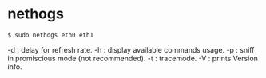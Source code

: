 # nethogs

```text
$ sudo nethogs eth0 eth1
```

-d : delay for refresh rate. -h : display available commands usage. -p : sniff in promiscious mode \(not recommended\). -t : tracemode. -V : prints Version info.

